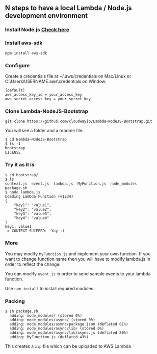 ## N steps to have a local Lambda / Node.js development environment

### Install Node.js [Check here](https://nodejs.org/en/)
### Install aws-sdk

    npm install aws-sdk

### Configure

Create a credentials file at ~/.aws/credentials on Mac/Linux or C:\Users\USERNAME\.aws\credentials on Window.

    [default]
    aws_access_key_id = your_access_key
    aws_secret_access_key = your_secret_key

### Clone Lambda-NodeJS-Bootstrap

    git clone https://github.com/cloudwayio/Lambda-NodeJS-Bootstrap.git

You will see a folder and a readme file.
    
    $ cd Nambda-NodeJS-Bootstrap
    $ ls -1
    bootstrap
    LICENSE

### Try it as it is

    $ cd bootstrap/
    $ ls
    context.js  event.js  lambda.js  MyFunction.js  node_modules  package.sh
    $ node lambda.js 
    Loading Lambda Function (v1234)
    {
        "key1": "value1",
        "key2": "value2",
        "key3": "value3",
        "key4": "value4"
    }
    key1: value1
    -> CONTEXT SUCEEED:  Yay :)

### More

You may modify ```MyFunction.js``` and implement your own function. If you want to change function name then you will have to modify lambda.js in order to reflect the change.

You can modify ```event.js``` in order to send sample events to your lambda function.

Use ```npm install``` to install required modules

### Packing

    $ sh package.sh 
      adding: node_modules/ (stored 0%)
      adding: node_modules/async/ (stored 0%)
      adding: node_modules/async/package.json (deflated 61%)
      adding: node_modules/async/lib/ (stored 0%)
      adding: node_modules/async/lib/async.js (deflated 80%)
      adding: MyFunction.js (deflated 43%)

This creates a ```zip``` file which can be uploaded to AWS Lambda


